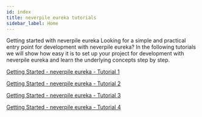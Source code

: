 ```yaml
---
id: index
title: neverpile eureka tutorials
sidebar_label: Home
---
```


Getting started with neverpile eureka
Looking for a simple and practical entry point for development with neverpile eureka? 
In the following tutorials we will show how easy it is to set up your project for development with neverpile eureka and learn the underlying concepts step by step.

[Getting Started - neverpile eureka - Tutorial 1](Tutorial-1.md)

[Getting Started - neverpile eureka - Tutorial 2](Tutorial-2.md)

[Getting Started - neverpile eureka - Tutorial 3](Tutorial-3.md)

[Getting Started - neverpile eureka - Tutorial 4](Tutorial-4.md)